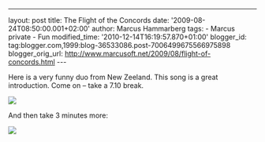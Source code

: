 ---
layout: post
title: The Flight of the Concords date: '2009-08-24T08:50:00.001+02:00'
author: Marcus Hammarberg
tags: - Marcus
private - Fun modified_time: '2010-12-14T16:19:57.870+01:00'
blogger_id: tag:blogger.com,1999:blog-36533086.post-7006499675566975898
blogger_orig_url: http://www.marcusoft.net/2009/08/flight-of-concords.html ---

Here is a very funny duo from New Zeeland. This song is a great
introduction. Come on – take a 7.10 break.

<div
id="scid:5737277B-5D6D-4f48-ABFC-DD9C333F4C5D:48af098c-0a59-4975-ba51-5d0c842b2ed0"
class="wlWriterEditableSmartContent"
style="padding-bottom: 0px; margin: 0px; padding-left: 0px; padding-right: 0px; display: inline; float: none; padding-top: 0px">

<div id="74fee766-78e8-4155-b9a8-fdaf3e15239b"
style="margin: 0px; padding: 0px; display: inline;">

<div>

<a href="http://www.youtube.com/watch?v=mlYkIJVguCU" target="_new"><img
src="http://lh4.ggpht.com/_TI0jeIedRFk/SpI4UCCp6VI/AAAAAAAAAGs/g1K7TQZv4SA/video634d9e170b03%5B3%5D.jpg?imgmax=800"
style="border-style: none" data-galleryimg="no"
onload="var downlevelDiv = document.getElementById(&#39;74fee766-78e8-4155-b9a8-fdaf3e15239b&#39;); downlevelDiv.innerHTML = &quot;&lt;div&gt;&lt;object width=\&quot;425\&quot; height=\&quot;355\&quot;&gt;&lt;param name=\&quot;movie\&quot; value=\&quot;http://www.youtube.com/v/mlYkIJVguCU&amp;hl=en\&quot;&gt;&lt;\/param&gt;&lt;embed src=\&quot;http://www.youtube.com/v/mlYkIJVguCU&amp;hl=en\&quot; type=\&quot;application/x-shockwave-flash\&quot; width=\&quot;425\&quot; height=\&quot;355\&quot;&gt;&lt;\/embed&gt;&lt;\/object&gt;&lt;\/div&gt;&quot;;" /></a>

</div>

</div>

</div>

And then take 3 minutes more:

<div
id="scid:5737277B-5D6D-4f48-ABFC-DD9C333F4C5D:cdfcc9c1-bb15-4767-9992-8ab841dc8cc7"
class="wlWriterEditableSmartContent"
style="padding-bottom: 0px; margin: 0px; padding-left: 0px; padding-right: 0px; display: inline; float: none; padding-top: 0px">

<div id="e65b45f0-43e7-46a4-9f11-181b80fbc849"
style="margin: 0px; padding: 0px; display: inline;">

<div>

<a href="http://www.youtube.com/watch?v=X-jVAHAuiS4" target="_new"><img
src="http://lh3.ggpht.com/_TI0jeIedRFk/SpI4UlOqB5I/AAAAAAAAAGw/2UqCo9tg-qQ/videoe0cf7593dae7%5B3%5D.jpg?imgmax=800"
style="border-style: none" data-galleryimg="no"
onload="var downlevelDiv = document.getElementById(&#39;e65b45f0-43e7-46a4-9f11-181b80fbc849&#39;); downlevelDiv.innerHTML = &quot;&lt;div&gt;&lt;object width=\&quot;425\&quot; height=\&quot;355\&quot;&gt;&lt;param name=\&quot;movie\&quot; value=\&quot;http://www.youtube.com/v/X-jVAHAuiS4&amp;hl=en\&quot;&gt;&lt;\/param&gt;&lt;embed src=\&quot;http://www.youtube.com/v/X-jVAHAuiS4&amp;hl=en\&quot; type=\&quot;application/x-shockwave-flash\&quot; width=\&quot;425\&quot; height=\&quot;355\&quot;&gt;&lt;\/embed&gt;&lt;\/object&gt;&lt;\/div&gt;&quot;;" /></a>

</div>

</div>

</div>
